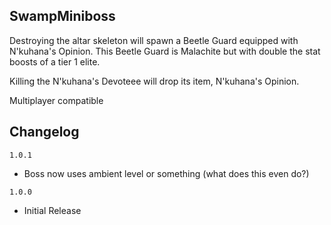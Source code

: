 ## SwampMiniboss

Destroying the altar skeleton will spawn a Beetle Guard equipped with  N'kuhana's Opinion. This Beetle Guard is Malachite but with double the stat boosts of a tier 1 elite.

Killing the N'kuhana's Devoteee will drop its item, N'kuhana's Opinion.

Multiplayer compatible

## Changelog

`1.0.1`
- Boss now uses ambient level or something (what does this even do?)

`1.0.0`
- Initial Release